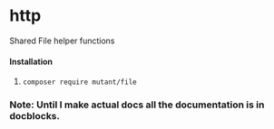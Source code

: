 # http
Shared File helper functions


#### Installation

1. `composer require mutant/file`

### Note: Until I make actual docs all the documentation is in docblocks. 